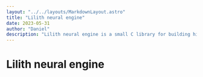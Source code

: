 ```yaml
---
layout: "../../layouts/MarkdownLayout.astro"
title: "Lilith neural engine"
date: 2023-05-31 
author: "Daniel"
description: "Lilith neural engine is a small C library for building high-performance neural networks"
---
```


# Lilith neural engine